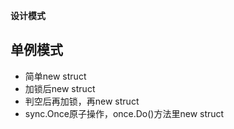 **设计模式**

## 单例模式
* 简单new struct
* 加锁后new struct
* 判空后再加锁，再new struct
* sync.Once原子操作，once.Do()方法里new struct
